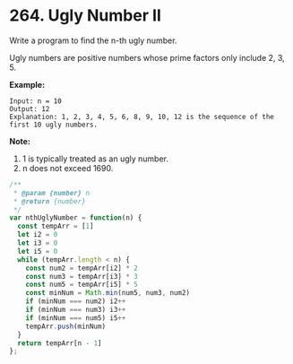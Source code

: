 # 264. Ugly Number II

Write a program to find the n-th ugly number.

Ugly numbers are positive numbers whose prime factors only include 2, 3, 5. 

**Example:**
```
Input: n = 10
Output: 12
Explanation: 1, 2, 3, 4, 5, 6, 8, 9, 10, 12 is the sequence of the first 10 ugly numbers.
```

**Note:**  

1. 1 is typically treated as an ugly number.
2. n does not exceed 1690.

```javascript
/**
 * @param {number} n
 * @return {number}
 */
var nthUglyNumber = function(n) {
  const tempArr = [1]
  let i2 = 0
  let i3 = 0
  let i5 = 0 
  while (tempArr.length < n) {
    const num2 = tempArr[i2] * 2
    const num3 = tempArr[i3] * 3
    const num5 = tempArr[i5] * 5
    const minNum = Math.min(num5, num3, num2)
    if (minNum === num2) i2++
    if (minNum === num3) i3++
    if (minNum === num5) i5++
    tempArr.push(minNum)
  }
  return tempArr[n - 1]
};
```
